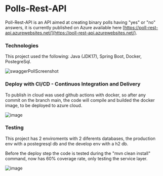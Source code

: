 # Polls-Rest-API
Poll-Rest-API is an API aimed at creating binary polls having "yes" or "no" answers, it is currently published on Azure available here [https://poll-rest-api.azurewebsites.net/](https://poll-rest-api.azurewebsites.net/).

### Technologies
This project used the following: Java (JDK17), Spring Boot, Docker, PostegreSql.

![swaggerPollScreenshot](https://user-images.githubusercontent.com/39336736/212930353-11a1703e-909a-4a15-960c-61a4cc870c8e.png)

### Deploy with CI/CD - Continuos Integration and Delivery

To publish in cloud was used github actions with docker,
so after any commit on the branch main, the code will compile and builded the docker image, to be deployed to azure cloud.

![image](https://user-images.githubusercontent.com/39336736/212931932-b3824def-238d-48fe-9747-0844e42e98bc.png)

### Testing
This project has 2 enviroments with 2 diferents databases, the production env with a postegresql db and the develop env with a h2 db.

Before the deploy step the code is tested during the "mvn clean install" command, now has 60% coverage rate, only testing the service layer.

![image](https://user-images.githubusercontent.com/39336736/212935096-12534bd8-7f7c-422a-8e7a-d65a0c9651d2.png)

